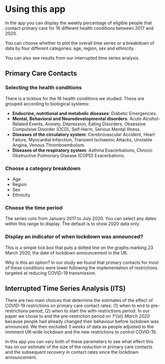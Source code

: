 # Using this app
In the app you can display the weekly percentage of eligible people that contact primary care for 16 different health conditions between 2017 and 2020. 

You can choose whether to plot the overall time series or a breakdown of data by four different categories: age, region, sex and ethnicity. 

You can also see results from our interrupted time series analysis. 

## Primary Care Contacts
### Selecting the health conditions 
There is a tickbox for the 16 health conditions we studied. These are grouped according to biological systems: 
- **Endocrine, nutritional and metabolic diseases**: Diabetic Emergencies.
- **Mental, Behavioral and Neurodevelopmental disorders**: Acute Alcohol-Related Events, Anxiety, Depression, Eating Disorders, Obsessive Compulsive Disorder (OCD), Self-Harm, Serious Mental Illness.
- **Diseases of the circulatory system**: Cerebrovascular Accident, Heart Failure, Myocardial Infarction, Transient Ischaemic Attacks, Unstable Angina, Venous Thromboembolism.
- **Diseases of the respiratory system**: Asthma Exacerbations, Chronic Obstructive Pulmonary Disease (COPD) Exacerbations.

### Choose a category breakdown 
- Age 
- Region 
- Sex 
- Ethnicity 

### Choose the time period
The series runs from January 2017 to July 2020. You can select any dates within this range to display. The default is to show 2020 data only. 

### Display an indicator of when lockdown was announced? 
This is a simple tick box that puts a dotted line on the graphs marking 23 March 2020, the date of lockdown announcement in the UK. 

Why is this an option? In our study we found that primary contacts for most of these conditions were lower following the implementation of restrictions targeted at reducing COVID-19 transmission.

## Interrupted Time Series Analysis (ITS)
There are two main choices that determine the estimates of the effect of COVID-19 restrictions on primary care contact rates: (1) when to end to pre-restrictions period, (2) when to start the with-restrictions period. In our paper we chose to end the pre-restriction period on *1^{st} March 2020* because people had already changed their behaviour before lockdown was announced. We then excluded *3 weeks* of data as people adjusted to the imminent UK-wide lockdown and the new restrictions to control COVID-19. 

In this app you can vary both of these parameters to see what effect this has on our estimate of the size of the _reduction_ in primary care contacts and the subsequent _recovery_ in contact rates since the lockdown announcement. 
